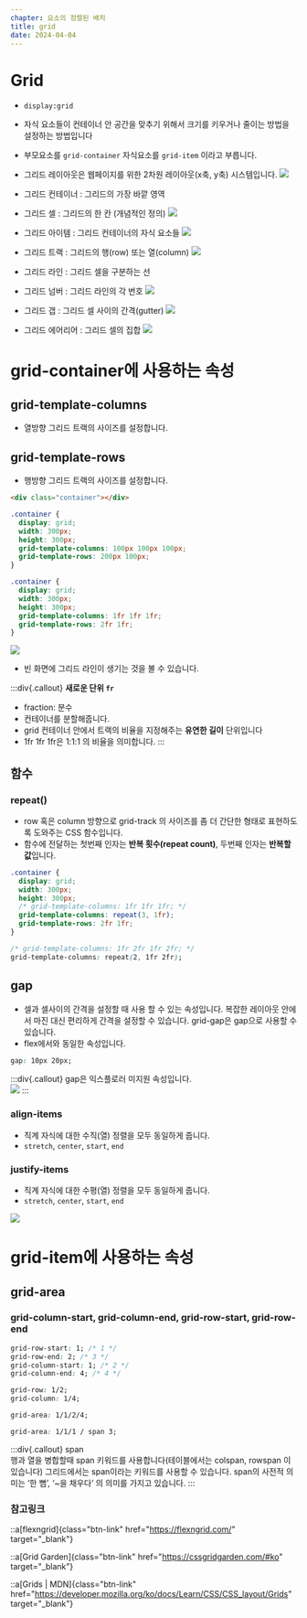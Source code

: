 ```yaml
---
chapter: 요소의 정렬된 배치
title: grid
date: 2024-04-04
---
```


# Grid

- `display:grid`
- 자식 요소들이 컨테이너 안 공간을 맞추기 위해서 크기를 키우거나 줄이는 방법을 설정하는 방법입니다
- 부모요소를 `grid-container` 자식요소를 `grid-item` 이라고 부릅니다.
- 그리드 레이아웃은 웹페이지를 위한 2차원 레이아웃(x축, y축) 시스템입니다.
  ![](/images/basecamp-html-css/chapter07/02-1.png)

- 그리드 컨테이너 : 그리드의 가장 바깥 영역
- 그리드 셀 : 그리드의 한 칸 (개념적인 정의)
  ![](/images/basecamp-html-css/chapter07/02-2.png)

- 그리드 아이템 : 그리드 컨테이너의 자식 요소들
  ![](/images/basecamp-html-css/chapter07/02-3.png)

- 그리드 트랙 : 그리드의 행(row) 또는 열(column)
  ![](/images/basecamp-html-css/chapter07/02-4.png)

- 그리드 라인 : 그리드 셀을 구분하는 선
- 그리드 넘버 : 그리드 라인의 각 번호
  ![](/images/basecamp-html-css/chapter07/02-5.png)

- 그리드 갭 : 그리드 셀 사이의 간격(gutter)
  ![](/images/basecamp-html-css/chapter07/02-6.png)

- 그리드 에어리어 : 그리드 셀의 집합
  ![](/images/basecamp-html-css/chapter07/02-7.png)

# grid-container에 사용하는 속성

## grid-template-columns

- 열방향 그리드 트랙의 사이즈를 설정합니다.

## grid-template-rows

- 행방향 그리드 트랙의 사이즈를 설정합니다.

```html
<div class="container"></div>
```

```css
.container {
  display: grid;
  width: 300px;
  height: 300px;
  grid-template-columns: 100px 100px 100px;
  grid-template-rows: 200px 100px;
}
```

```css
.container {
  display: grid;
  width: 300px;
  height: 300px;
  grid-template-columns: 1fr 1fr 1fr;
  grid-template-rows: 2fr 1fr;
}
```

![](/images/basecamp-html-css/chapter07/02-8.png)

- 빈 화면에 그리드 라인이 생기는 것을 볼 수 있습니다.

:::div{.callout}
**새로운 단위 `fr`**

- fraction: 분수
- 컨테이너를 분할해줍니다.
- grid 컨테이너 안에서 트랙의 비율을 지정해주는 **유연한 길이** 단위입니다
- 1fr 1fr 1fr은 1:1:1 의 비율을 의미합니다.
  :::

## 함수

### repeat()

- row 혹은 column 방향으로 grid-track 의 사이즈를 좀 더 간단한 형태로 표현하도록 도와주는 CSS 함수입니다.
- 함수에 전달하는 첫번째 인자는 **반복 횟수(repeat count)**, 두번째 인자는 **반복할 값**입니다.

```css
.container {
  display: grid;
  width: 300px;
  height: 300px;
  /* grid-template-columns: 1fr 1fr 1fr; */
  grid-template-columns: repeat(3, 1fr);
  grid-template-rows: 2fr 1fr;
}
```

```css
/* grid-template-columns: 1fr 2fr 1fr 2fr; */
grid-template-columns: repeat(2, 1fr 2fr);
```

## gap

- 셀과 셀사이의 간격을 설정할 때 사용 할 수 있는 속성입니다. 복잡한 레이아웃 안에서 마진 대신 편리하게 간격을 설정할 수 있습니다. grid-gap은 gap으로 사용할 수 있습니다.
- flex에서와 동일한 속성입니다.

```css
gap: 10px 20px;
```

:::div{.callout}
gap은 익스플로러 미지원 속성입니다.  
 ![](/images/basecamp-html-css/chapter07/02-9.png)
:::

### align-items

- 직계 자식에 대한 수직(열) 정렬을 모두 동일하게 줍니다.
- `stretch`, `center`, `start`, `end`

### justify-items

- 직계 자식에 대한 수평(열) 정렬을 모두 동일하게 줍니다.
- `stretch`, `center`, `start`, `end`

![](/images/basecamp-html-css/chapter07/02-10.png)

# grid-item에 사용하는 속성

## grid-area

### grid-column-start, grid-column-end, grid-row-start, grid-row-end

```css
grid-row-start: 1; /* 1 */
grid-row-end: 2; /* 3 */
grid-column-start: 1; /* 2 */
grid-column-end: 4; /* 4 */

grid-row: 1/2;
grid-column: 1/4;

grid-area: 1/1/2/4;

grid-area: 1/1/1 / span 3;
```

:::div{.callout}
span  
행과 열을 병합할때 span 키워드를 사용합니다(테이블에서는 colspan, rowspan 이 있습니다)
그리드에서는 span이라는 키워드를 사용할 수 있습니다. span의 사전적 의미는 ‘한 뼘’, ‘~을 채우다’ 의 의미를 가지고 있습니다.
:::

### 참고링크

::a[flexngrid]{class="btn-link" href="https://flexngrid.com/" target="\_blank"}

::a[Grid Garden]{class="btn-link" href="https://cssgridgarden.com/#ko" target="\_blank"}

::a[Grids | MDN]{class="btn-link" href="https://developer.mozilla.org/ko/docs/Learn/CSS/CSS_layout/Grids" target="\_blank"}
